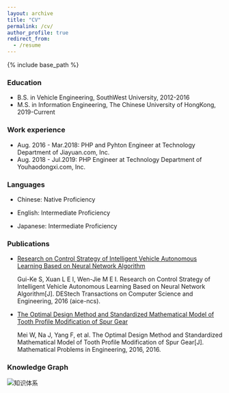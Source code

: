 ```yaml
---
layout: archive
title: "CV"
permalink: /cv/
author_profile: true
redirect_from:
  - /resume
---
```


{% include base_path %}

### Education

* B.S. in Vehicle Engineering, SouthWest University, 2012-2016
* M.S. in Information Engineering, The Chinese University of HongKong, 2019-Current

### Work experience

* Aug. 2016 - Mar.2018: PHP and Pyhton Engineer at Technology Department of Jiayuan.com, Inc.
* Aug. 2018 - Jul.2019: PHP Engineer at Technology Department of Youhaodongxi.com, Inc.

### Languages

- Chinese: Native Proficiency
- English: Intermediate Proficiency

- Japanese: Intermediate Proficiency

### Publications

- [Research on Control Strategy of Intelligent Vehicle Autonomous Learning Based on Neural Network Algorithm](http://www.dpi-proceedings.com/index.php/dtcse/article/view/5613/5231)

  Gui-Ke S, Xuan L E I, Wen-Jie M E I. Research on Control Strategy of Intelligent Vehicle Autonomous Learning Based on Neural Network Algorithm[J]. DEStech Transactions on Computer Science and Engineering, 2016 (aice-ncs).

- [The Optimal Design Method and Standardized Mathematical Model of Tooth Profile Modification of Spur Gear](https://www.hindawi.com/journals/mpe/2016/6347987/)

  Mei W, Na J, Yang F, et al. The Optimal Design Method and Standardized Mathematical Model of Tooth Profile Modification of Spur Gear[J]. Mathematical Problems in Engineering, 2016, 2016.


### Knowledge Graph

![知识体系](https://edrawcloudpubliccn.oss-cn-shenzhen.aliyuncs.com/viewer/self/1498817/share/2019-11-10/1573360148/main.svg)


